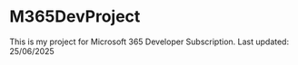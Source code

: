 # M365DevProject
This is my project for Microsoft 365 Developer Subscription.
Last updated: 25/06/2025
